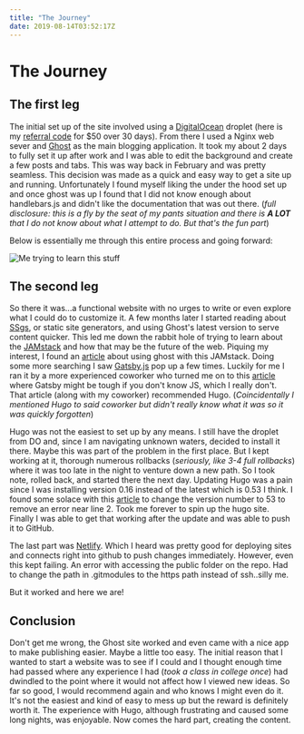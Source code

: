```yaml
---
title: "The Journey"
date: 2019-08-14T03:52:17Z
---
```


# The Journey

## The first leg

The initial set up of the site involved using a [DigitalOcean](https://www.digitalocean.com/) droplet (here is my [referral code](https://m.do.co/c/e7cce98bebca) for $50 over 30 days). From there I used a Nginx web sever and [Ghost](https://ghost.org/) as the main blogging application. It took my about 2 days to fully set it up after work and I was able to edit the  background and create a few posts and tabs. This was way back in February and was pretty seamless. This decision was made as a quick and easy way to get a site up and running. Unfortunately I found myself liking the under the hood set up and once ghost was up I found that I did not know enough about handlebars.js and didn't like the documentation that was out there. (_full disclosure: this is a fly by the seat of my pants situation and there is ***A LOT*** that I do not know about what I attempt to do. But that's the fun part_)

Below is essentially me through this entire process and going forward:

![Me trying to learn this stuff](/post/images/community_chaos.gif)

## The second leg

So there it was...a functional website with no urges to write or even explore what I could do to customize it. A few months later I started reading about [SSgs](https://www.staticgen.com/), or static site generators, and using Ghost's latest version to serve content quicker. This led me down the rabbit hole of trying to learn about the [JAMstack](https://jamstack.org) and how that may be the future of the web. Piquing my interest, I found an [article](https://ghost.org/blog/jamstack/) about using ghost with this JAMstack. Doing some more searching I saw [Gatsby.js](https://www.gatsbyjs.org/) pop up a few times. Luckily for me I ran it by a more experienced coworker who turned me on to this [article](https://brycewray.com/posts/2019/07/why-staying-with-hugo/) where Gatsby might be tough if you don't know JS, which I really don't. That article (along with my coworker) recommended Hugo. (_Coincidentally I mentioned Hugo to said coworker but didn't really know what it was so  it was quickly forgotten_)

Hugo was not the easiest to set up by any means. I still have the droplet from DO and, since I am navigating unknown waters, decided to install it there. Maybe this was part of the problem in the first place. But I kept working at it, thorough numerous rollbacks (_seriously, like 3-4 full rollbacks_) where it was too late in the night to venture down a new path. So I took note, rolled back, and started there the next day. Updating Hugo was a pain since I was installing version 0.16 instead of the latest which is 0.53 I think. I found some solace with this [article](https://computingforgeeks.com/how-to-install-hugo-on-ubuntu-18-04-lts/) to change the version number to 53 to remove an error near line 2. Took me forever to spin up the hugo site. Finally I was able to get that working after the update and was able to push it to GitHub.

The last part was [Netlify](https://app.netlify.com/). Which I heard was pretty good for deploying sites and connects right into github to push changes immediately. However, even this kept failing. An error with accessing the public folder on the repo. Had to change the path in .gitmodules to the https path instead of ssh..silly me.

But it worked and here we are!

## Conclusion

Don't get me wrong, the Ghost site worked and even came with a nice app to make publishing easier. Maybe a little too easy. The initial reason that I wanted to start a website was to see if I could and I thought enough time had passed where any experience I had (_took a class in college once_) had dwindled to the point where it would not affect how I viewed new ideas. So far so good, I would recommend again and who knows I might even do it. It's not the easiest and kind of easy to mess up but the reward is definitely worth it. The experience with Hugo, although frustrating and caused some long nights, was enjoyable. Now comes the hard part, creating the content.
